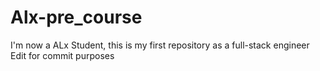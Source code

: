 # Alx-pre_course
I'm now a ALx Student, this is my first repository as a full-stack engineer
Edit for commit purposes

